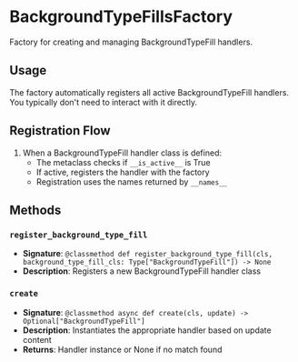 # BackgroundTypeFillsFactory

Factory for creating and managing BackgroundTypeFill handlers.

## Usage

The factory automatically registers all active BackgroundTypeFill handlers. 
You typically don't need to interact with it directly.

## Registration Flow

1. When a BackgroundTypeFill handler class is defined:
   - The metaclass checks if `__is_active__` is True
   - If active, registers the handler with the factory
   - Registration uses the names returned by `__names__`

## Methods

### `register_background_type_fill`
- **Signature**: `@classmethod def register_background_type_fill(cls, background_type_fill_cls: Type["BackgroundTypeFill"]) -> None`
- **Description**: Registers a new BackgroundTypeFill handler class

### `create`
- **Signature**: `@classmethod async def create(cls, update) -> Optional["BackgroundTypeFill"]`
- **Description**: Instantiates the appropriate handler based on update content
- **Returns**: Handler instance or None if no match found
